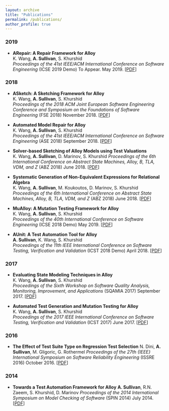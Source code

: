 ```yaml
---
layout: archive
title: "Publications"
permalink: /publications/
author_profile: true
---
```


### 2019

* **ARepair: A Repair Framework for Alloy**     
K. Wang, **A. Sullivan**, S. Khurshid  
*Proceedings of the 41st IEEE/ACM International Conference on Software Engineering*
 (ICSE 2019 Demo) To Appear. May 2019. \[[PDF](files/ARepairDemoICSE.pdf)\] 

### 2018

* **ASketch: A Sketching Framework for Alloy**     
K. Wang, **A. Sullivan**, S. Khurshid  
_Proceedings of the 2018 ACM Joint European Software Engineering Conference and Symposium on the Foundations of Software Engineering_ 
(FSE 2018) November 2018. \[[PDF](files/ASketchDemoFSE18.pdf)\] 

* **Automated Model Repair for Alloy**     
K. Wang, **A. Sullivan**, S. Khurshid  
_Proceedings of the 41st IEEE/ACM International Conference on Software Engineering_ 
(ASE 2018) September 2018. \[[PDF](files/ARepairASE.pdf)\] 

* **Solver-based Sketching of Alloy Models using Test Valuations**     
K. Wang, **A. Sullivan**,  D. Marinov, S. Khurshid 
_Proceedings of the 6th International Conference on Abstract State Machines, Alloy, B, TLA, VDM, and Z_ 
(ABZ 2018) June 2018. \[[PDF](files/ASolveABZ18.pdf)\] 

* **Systematic Generation of Non-Equivalent Expressions for Relational Algebra**     
K. Wang, **A. Sullivan**, M. Koukoutos, D. Marinov, S. Khurshid 
_Proceedings of the 6th International Conference on Abstract State Machines, Alloy, B, TLA, VDM, and Z_ 
(ABZ 2018) June 2018. \[[PDF](files/AGenABZ18.pdf)\] 

* **MuAlloy: A Mutation Testing Framework for Alloy**     
K. Wang, **A. Sullivan**, S. Khurshid  
_Proceedings of the 40th International Conference on Software Engineering_ 
(ICSE 2018 Demo) May 2019. \[[PDF](files/MuAlloyDemoICSE18.pdf)\] 

* **AUnit: A Test Automation Tool for Alloy**     
**A. Sullivan**, K. Wang, S. Khurshid  
_Proceedings of the 11th IEEE International Conference on Software Testing, Verification and Validation_ 
(ICST 2018 Demo) April 2018. \[[PDF](files/AUnitDemoICST18.pdf)\] 

### 2017

* **Evaluating State Modeling Techniques in Alloy**     
K. Wang, **A. Sullivan**, S. Khurshid  
_Proceedings of the Sixth Workshop on Software Quality Analysis, Monitoring, Improvement, and Applications_ 
(SQAMIA 2017) September 2017. \[[PDF](files/StateModelSQAMIA17.pdf)\] 

* **Automated Test Generation and Mutation Testing for Alloy**     
K. Wang, **A. Sullivan**, S. Khurshid  
_Proceedings of the 2017 IEEE International Conference on Software Testing, Verification and Validation_ 
(ICST 2017) June 2017. \[[PDF](files/AUnitICST17.pdf)\] 

### 2016
  * **The Effect of Test Suite Type on Regression Test Selection**
  	N. Dini, **A. Sullivan**, M. Gligoric, G. Rothermel
    _Proceedings of the 27th {IEEE} International Symposium on Software Reliability Engineering_ 
(ISSRE 2016) October 2016. \[[PDF](files/RegressionISSRE16.pdf)\] 

### 2014
  * **Towards a Test Automation Framework for Alloy**
  	**A. Sullivan**, R.N. Zaeem, S. Khurshid, D. Marinov
    _Proceedings of the 2014 International Symposium on Model Checking of Software_ 
(SPIN 2014) July 2014. \[[PDF](files/AUnitSpin14.pdf)\] 

